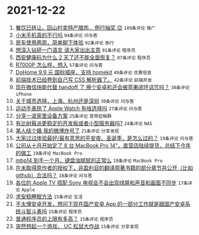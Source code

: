 # 2021-12-22

1. [餐饮已转让。回山村卖特产腊肉... 例行抽奖 😊](https://www.v2ex.com/t/823774) `189条评论` `推广`
1. [小米手机真的不行吗](https://www.v2ex.com/t/823739) `94条评论` `问与答`
1. [房车使用两周，简单聊下体验](https://www.v2ex.com/t/823657) `92条评论` `旅行`
1. [想深入钻研一门语言 请大家出出主意](https://www.v2ex.com/t/823731) `91条评论` `程序员`
1. [西安健康码为什么 2 天了还不能全面恢复？](https://www.v2ex.com/t/823684) `87条评论` `程序员`
1. [R7000P 怎么样，想入](https://www.v2ex.com/t/823732) `57条评论` `问与答`
1. [DoHome 9.9 元 国标插座，支持 homekit](https://www.v2ex.com/t/823689) `49条评论` `优惠信息`
1. [前端技术已经卷到自己写 CSS 解析器了。](https://www.v2ex.com/t/823665) `42条评论` `前端开发`
1. [现在微信快能代替 handoff 了 换个安卓机还会被苹果闭环诅咒吗？](https://www.v2ex.com/t/823723) `38条评论` `iPhone`
1. [关于城市选择，上海、杭州还是深圳](https://www.v2ex.com/t/823794) `30条评论` `问与答`
1. [运动手表除了 Apple Watch 有啥选择吗](https://www.v2ex.com/t/823796) `27条评论` `问与答`
1. [分享一波家里设备方案](https://www.v2ex.com/t/823806) `25条评论` `宽带症候群`
1. [有比树莓派更稳定的开发板或者小型服务器吗?](https://www.v2ex.com/t/823768) `24条评论` `NAS`
1. [某人结个婚 我的微博炸号了](https://www.v2ex.com/t/823737) `21条评论` `分享发现`
1. [大家过过体验最好/最有意思的平安夜、圣诞季，是怎么过的？](https://www.v2ex.com/t/823785) `19条评论` `问与答`
1. [公司从十月开始定了 8 台 MacBook Pro 14"，直营店陆续提货，总结下今年的做工](https://www.v2ex.com/t/823735) `19条评论` `MacBook Pro`
1. [mbp14 到手一个月，键盘油腻腻的正常么](https://www.v2ex.com/t/823658) `19条评论` `MacBook Pro`
1. [在未取得原作者的授权下，非盈利目的翻译原著书籍的部分章节并公开（比如 github）合法吗？](https://www.v2ex.com/t/823656) `18条评论` `问与答`
1. [各位的 Apple TV 搭配 Sony 电视会不会出现绿屏和声音和画面不同步](https://www.v2ex.com/t/823789) `17条评论` `Apple`
1. [求安稳睡眠方法](https://www.v2ex.com/t/823777) `15条评论` `生活`
1. [不太懂安卓开发，想问下现在国产安卓 App 的一部分工作就是跟国产安卓系统斗智斗勇吗](https://www.v2ex.com/t/823759) `15条评论` `程序员`
1. [普通程序员的上限有多高？](https://www.v2ex.com/t/823683) `15条评论` `程序员`
1. [突然想起一个游戏， UC 松鼠大作战](https://www.v2ex.com/t/823663) `15条评论` `分享发现`
